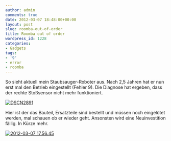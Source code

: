 ```yaml
---
author: admin
comments: true
date: 2012-03-07 18:48:00+00:00
layout: post
slug: roomba-out-of-order
title: Roomba out of order
wordpress_id: 1228
categories:
- Gadgets
tags:
- '9'
- error
- roomba
---
```


So sieht aktuell mein Staubsauger-Roboter aus. Nach 2,5 Jahren hat er nun erst mal den Betrieb eingestellt (Fehler 9). Die Diagnose hat ergeben, dass der rechte Stoßsensor nicht mehr funktioniert.

[![DSCN2891](http://andydunkel.net/assets/uploads/2012/03/DSCN2891_thumb.jpg)](http://andydunkel.net/assets/uploads/2012/03/DSCN2891.jpg)

Hier ist der das Bauteil, Ersatzteile sind bestellt und müssen noch eingelötet werden, mal schauen ob er wieder geht. Ansonsten wird eine Neuinvestition fällig. In Kürze mehr.

[![2012-03-07 17.56.45](http://andydunkel.net/assets/uploads/2012/03/2012-03-07-17.56.45_thumb.jpg)](http://andydunkel.net/assets/uploads/2012/03/2012-03-07-17.56.45.jpg)
